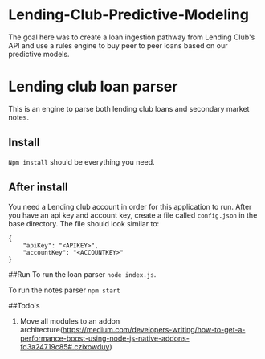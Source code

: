 # Lending-Club-Predictive-Modeling
The goal here was to create a loan ingestion pathway from Lending Club's API and use a rules engine to buy peer to peer loans based on our predictive models. 

 # Lending club loan parser
This is an engine to parse both lending club loans and secondary market notes.

## Install
`Npm install` should be everything you need.

## After install
You need a Lending club account in order for this application to run. After you have an api key and account key, create a file called `config.json` in the base directory. The file should look similar to:

	
~~~~
{
	"apiKey": "<APIKEY>",
	"accountKey": "<ACCOUNTKEY>"
}
~~~~


##Run
To run the loan parser `node index.js`.

To run the notes parser `npm start` 


##Todo's
1. Move all modules to an addon architecture(https://medium.com/developers-writing/how-to-get-a-performance-boost-using-node-js-native-addons-fd3a24719c85#.czixowduy)
